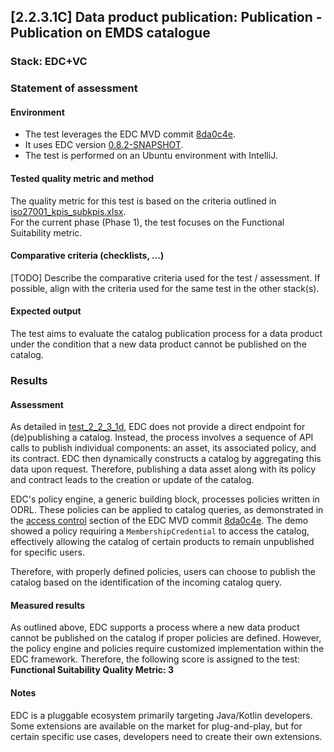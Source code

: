 ## [2.2.3.1C] Data product publication: Publication - Publication on EMDS catalogue
### Stack: EDC+VC

### Statement of assessment

#### Environment
- The test leverages the EDC MVD commit [8da0c4e](https://github.com/eclipse-edc/MinimumViableDataspace/commit/8da0c4e6a8921dcb6ff189c2901868979bdc9a93).
- It uses EDC version [0.8.2-SNAPSHOT](https://github.com/eclipse-edc/MinimumViableDataspace/blob/8da0c4e6a8921dcb6ff189c2901868979bdc9a93/gradle/libs.versions.toml#L7).
- The test is performed on an Ubuntu environment with IntelliJ.

#### Tested quality metric and method
The quality metric for this test is based on the criteria outlined in [iso27001_kpis_subkpis.xlsx](../../../../../design_decisions/background_info/iso27001_kpis_subkpis.xlsx).\
For the current phase (Phase 1), the test focuses on the Functional Suitability metric.

#### Comparative criteria (checklists, ...)
[TODO] Describe the comparative criteria used for the test / assessment. If possible, align with the criteria used for the same test in the other stack(s).
#### Expected output
The test aims to evaluate the catalog publication process for a data product under the condition that a new data product cannot be published on the catalog.
### Results
#### Assessment
As detailed in [test_2_2_3_1d](../test_2_2_3_1d/result_fiware.md), EDC does not provide a direct endpoint for (de)publishing a catalog. Instead, the process involves a sequence of API calls to publish individual components: an asset, its associated policy, and its contract. EDC then dynamically constructs a catalog by aggregating this data upon request. Therefore, publishing a data asset along with its policy and contract leads to the creation or update of the catalog.

EDC's policy engine, a generic building block, processes policies written in ODRL. These policies can be applied to catalog queries, as demonstrated in the [access control](https://github.com/eclipse-edc/MinimumViableDataspace?tab=readme-ov-file#33-access-control) section of the EDC MVD commit [8da0c4e](https://github.com/eclipse-edc/MinimumViableDataspace/commit/8da0c4e6a8921dcb6ff189c2901868979bdc9a93). The demo showed a policy requiring a `MembershipCredential` to access the catalog, effectively allowing the catalog of certain products to remain unpublished for specific users.

Therefore, with properly defined policies, users can choose to publish the catalog based on the identification of the incoming catalog query.

#### Measured results
As outlined above, EDC supports a process where a new data product cannot be published on the catalog if proper policies are defined. However, the policy engine and policies require customized implementation within the EDC framework. Therefore, the following score is assigned to the test:\
**Functional Suitability Quality Metric: 3**
#### Notes
EDC is a pluggable ecosystem primarily targeting Java/Kotlin developers. Some extensions are available on the market for plug-and-play, but for certain specific use cases, developers need to create their own extensions.